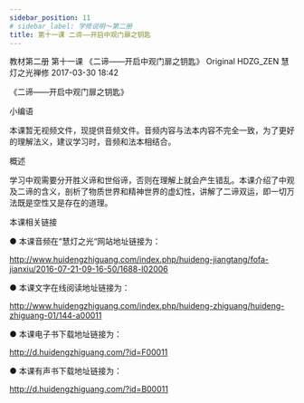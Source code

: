 ```yaml
---
sidebar_position: 11
# sidebar_label: 学修说明～第二册
title: 第十一课 二谛——开启中观门扉之钥匙
---
```

教材第二册 第十一课 《二谛——开启中观门扉之钥匙》
Original HDZG_ZEN 慧灯之光禅修 2017-03-30 18:42



《二谛——开启中观门扉之钥匙》

 小编语 

本课暂无视频文件，现提供音频文件。音频内容与法本内容不完全一致，为了更好的理解法义，建议学习时，音频和法本相结合。

概述


学习中观需要分开胜义谛和世俗谛，否则在理解上就会产生错乱。本课介绍了中观及二谛的含义，剖析了物质世界和精神世界的虚幻性，讲解了二谛双运，即一切万法既是空性又是存在的道理。







 本课相关链接 

●  本课音频在“慧灯之光“网站地址链接为：

http://www.huidengzhiguang.com/index.php/huideng-jiangtang/fofa-jianxiu/2016-07-21-09-16-50/1688-l02006



●  本课文字在线阅读地址链接为：

http://www.huidengzhiguang.com/index.php/huideng-zhiguang/huideng-zhiguang-01/144-a00011



●  本课电子书下载地址链接为：

http://d.huidengzhiguang.com/?id=F00011



●  本课有声书下载地址链接为：

http://d.huidengzhiguang.com/?id=B00011









